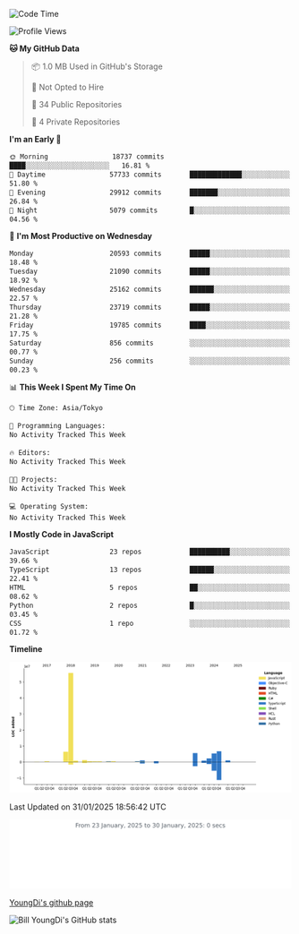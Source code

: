<!--START_SECTION:waka-->
![Code Time](http://img.shields.io/badge/Code%20Time-1%2C164%20hrs%2032%20mins-blue)

![Profile Views](http://img.shields.io/badge/Profile%20Views-0-blue)

**🐱 My GitHub Data** 

> 📦 1.0 MB Used in GitHub's Storage 
 > 
> 🚫 Not Opted to Hire
 > 
> 📜 34 Public Repositories 
 > 
> 🔑 4 Private Repositories 
 > 
**I'm an Early 🐤** 

```text
🌞 Morning                18737 commits       ████░░░░░░░░░░░░░░░░░░░░░   16.81 % 
🌆 Daytime                57733 commits       █████████████░░░░░░░░░░░░   51.80 % 
🌃 Evening                29912 commits       ███████░░░░░░░░░░░░░░░░░░   26.84 % 
🌙 Night                  5079 commits        █░░░░░░░░░░░░░░░░░░░░░░░░   04.56 % 
```
📅 **I'm Most Productive on Wednesday** 

```text
Monday                   20593 commits       █████░░░░░░░░░░░░░░░░░░░░   18.48 % 
Tuesday                  21090 commits       █████░░░░░░░░░░░░░░░░░░░░   18.92 % 
Wednesday                25162 commits       ██████░░░░░░░░░░░░░░░░░░░   22.57 % 
Thursday                 23719 commits       █████░░░░░░░░░░░░░░░░░░░░   21.28 % 
Friday                   19785 commits       ████░░░░░░░░░░░░░░░░░░░░░   17.75 % 
Saturday                 856 commits         ░░░░░░░░░░░░░░░░░░░░░░░░░   00.77 % 
Sunday                   256 commits         ░░░░░░░░░░░░░░░░░░░░░░░░░   00.23 % 
```


📊 **This Week I Spent My Time On** 

```text
🕑︎ Time Zone: Asia/Tokyo

💬 Programming Languages: 
No Activity Tracked This Week

🔥 Editors: 
No Activity Tracked This Week

🐱‍💻 Projects: 
No Activity Tracked This Week

💻 Operating System: 
No Activity Tracked This Week
```

**I Mostly Code in JavaScript** 

```text
JavaScript               23 repos            ██████████░░░░░░░░░░░░░░░   39.66 % 
TypeScript               13 repos            ██████░░░░░░░░░░░░░░░░░░░   22.41 % 
HTML                     5 repos             ██░░░░░░░░░░░░░░░░░░░░░░░   08.62 % 
Python                   2 repos             █░░░░░░░░░░░░░░░░░░░░░░░░   03.45 % 
CSS                      1 repo              ░░░░░░░░░░░░░░░░░░░░░░░░░   01.72 % 
```



**Timeline**

![Lines of Code chart](https://raw.githubusercontent.com/Youngdi/Youngdi/master/assets/bar_graph.png)


 Last Updated on 31/01/2025 18:56:42 UTC
<!--END_SECTION:waka-->

![wakatime](./images/stat.svg)

[YoungDi's github page](https://youngdi.github.io)

![Bill YoungDi's GitHub stats](https://github-readme-stats.vercel.app/api?username=youngdi&count_private=true&show_icons=true)
